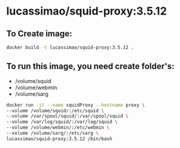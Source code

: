 # lucassimao/squid-proxy:3.5.12

## To Create image:

```bash
docker build -t lucassimao/squid-proxy:3.5.12 .
```

## To run this image, you need create folder's:

- /volume/squid
- /volume/webmin
- /volume/sarg

```bash
docker run -it --name squidProxy --hostname proxy \
--volume /volume/squid/:/etc/squid \
--volume /var/spool/squid/:/var/spool/squid \
--volume /var/log/squid/:/var/log/squid \
--volume /volume/webmin/:/etc/webmin \
--volume /volume/sarg/:/etc/sarg \
lucassimao/squid-proxy:3.5.12 /bin/bash
```
